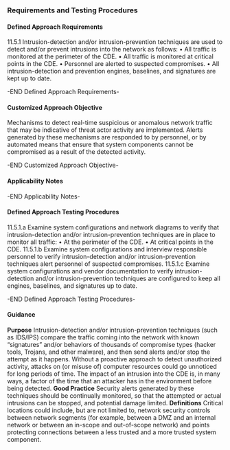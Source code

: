 ### Requirements and Testing Procedures

#### Defined Approach Requirements
11.5.1 Intrusion-detection and/or intrusion-prevention techniques are used to detect and/or prevent intrusions into the network as follows:
• All traffic is monitored at the perimeter of the CDE.
• All traffic is monitored at critical points in the CDE.
• Personnel are alerted to suspected compromises.
• All intrusion-detection and prevention engines, baselines, and signatures are kept up to date.

-END Defined Approach Requirements- 
#### Customized Approach Objective
Mechanisms to detect real-time suspicious or anomalous network traffic that may be indicative of threat actor activity are implemented. Alerts generated by these mechanisms are responded to by personnel, or by automated means that ensure that system components cannot be compromised as a result of the detected activity.

-END Customized Approach Objective- 
#### Applicability Notes



-END Applicability Notes- 
#### Defined Approach Testing Procedures
11.5.1.a Examine system configurations and network diagrams to verify that intrusion-detection and/or intrusion-prevention techniques are in place to monitor all traffic:
• At the perimeter of the CDE.
• At critical points in the CDE.
11.5.1.b Examine system configurations and interview responsible personnel to verify intrusion-detection and/or intrusion-prevention techniques alert personnel of suspected compromises.
11.5.1.c Examine system configurations and vendor documentation to verify intrusion-detection and/or intrusion-prevention techniques are configured to keep all engines, baselines, and signatures up to date.

-END Defined Approach Testing Procedures- 
#### Guidance
**Purpose**
Intrusion-detection and/or intrusion-prevention techniques (such as IDS/IPS) compare the traffic coming into the network with known “signatures” and/or behaviors of thousands of compromise types (hacker tools, Trojans, and other malware), and then send alerts and/or stop the attempt as it happens. Without a proactive approach to detect unauthorized activity, attacks on (or misuse of) computer resources could go unnoticed for long periods of time. The impact of an intrusion into the CDE is, in many ways, a factor of the time that an attacker has in the environment before being detected.
**Good Practice**
Security alerts generated by these techniques should be continually monitored, so that the attempted or actual intrusions can be stopped, and potential damage limited.
**Definitions**
Critical locations could include, but are not limited to, network security controls between network segments (for example, between a DMZ and an internal network or between an in-scope and out-of-scope network) and points protecting connections between a less trusted and a more trusted system component.